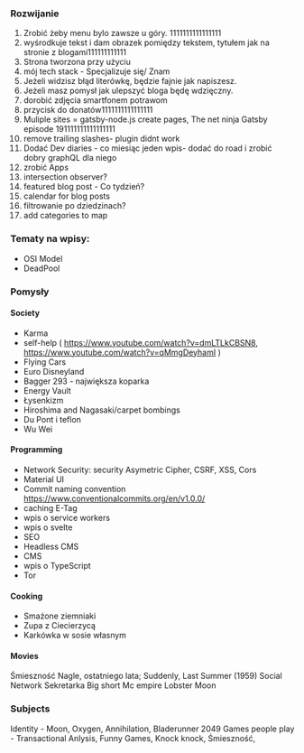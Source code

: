 ### Rozwijanie

1. Zrobić żeby menu bylo zawsze u góry. 1111111111111111
2. wyśrodkuje tekst i dam obrazek pomiędzy tekstem, tytułem jak na stronie z blogami111111111111
3. Strona tworzona przy użyciu 
4. mój tech stack - Specjalizuje się/ Znam
5. Jeżeli widzisz błąd literówkę, będzie fajnie jak napiszesz.
6. Jeżeli masz pomysł jak ulepszyć bloga będę wdzięczny.
7. dorobić zdjęcia smartfonem potrawom
8. przycisk do donatów1111111111111111
9. Muliple sites = gatsby-node.js create pages, The net ninja Gatsby episode 191111111111111111
10. remove trailing slashes- plugin didnt work
11. Dodać Dev diaries - co miesiąc jeden wpis- dodać do road i zrobić dobry graphQL dla niego
12. zrobić Apps
13. intersection observer?
14. featured blog post - Co tydzień?
15. calendar for blog posts
16. filtrowanie po dziedzinach?
17. add categories to map


### Tematy na wpisy:
- OSI Model
- DeadPool


### Pomysły

#### Society
- Karma
- self-help ( https://www.youtube.com/watch?v=dmLTLkCBSN8, https://www.youtube.com/watch?v=qMmgDeyhamI )
- Flying Cars
- Euro Disneyland
- Bagger 293 - największa koparka
- Energy Vault
- Łysenkizm
- Hiroshima and Nagasaki/carpet bombings
- Du Pont i teflon
- Wu Wei


#### Programming
- Network Security: security Asymetric Cipher, CSRF, XSS, Cors
- Material UI
- Commit naming convention https://www.conventionalcommits.org/en/v1.0.0/
- caching E-Tag
- wpis o service workers
- wpis o svelte
- SEO
- Headless CMS
- CMS
- wpis o TypeScript
- Tor


#### Cooking

- Smażone ziemniaki
- Zupa z Ciecierzycą
- Karkówka w sosie własnym

#### Movies
Śmieszność
Nagle, ostatniego lata; Suddenly, Last Summer (1959)
Social Network
Sekretarka
Big short
Mc empire
Lobster
Moon

### Subjects

Identity - Moon, Oxygen, Annihilation, Bladerunner 2049
Games people play - Transactional Anlysis, Funny Games, Knock knock, Śmieszność, 



